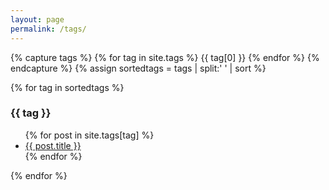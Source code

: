 ```yaml
---
layout: page
permalink: /tags/
---
```

{% capture tags %}
  {% for tag in site.tags %}
    {{ tag[0] }}
  {% endfor %}
{% endcapture %}
{% assign sortedtags = tags | split:' ' | sort %}

{% for tag in sortedtags %}
  <h3 id="{{ tag }}">{{ tag }}</h3>
  <ul>
  {% for post in site.tags[tag] %}
  <li><a href="{{ post.url }}">{{ post.title }}</a></li>
  {% endfor %}
  </ul>
{% endfor %}
